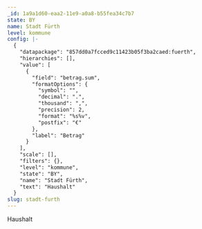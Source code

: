 ```yaml
---
_id: 1a9a1d60-eaa2-11e9-a0a8-b55fea34c7b7
state: BY
name: Stadt Fürth
level: kommune
config: |-
  {
    "datapackage": "857dd0a7fcced9c11423b05f3ba2caed:fuerth",
    "hierarchies": [],
    "value": [
      {
        "field": "betrag.sum",
        "formatOptions": {
          "symbol": "",
          "decimal": ".",
          "thousand": ",",
          "precision": 2,
          "format": "%s%v",
          "postfix": "€"
        },
        "label": "Betrag"
      }
    ],
    "scale": [],
    "filters": {},
    "level": "kommune",
    "state": "BY",
    "name": "Stadt Fürth",
    "text": "Haushalt"
  }
slug: stadt-furth
---
```

Haushalt
